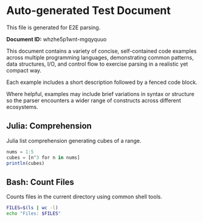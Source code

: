 # Auto-generated Test Document

This file is generated for E2E parsing.

**Document ID:** whzhe5p1wnt-mgqyquuo

This document contains a variety of concise, self-contained code examples across multiple programming languages, demonstrating common patterns, data structures, I/O, and control flow to exercise parsing in a realistic yet compact way.

Each example includes a short description followed by a fenced code block.

Where helpful, examples may include brief variations in syntax or structure so the parser encounters a wider range of constructs across different ecosystems.

## Julia: Comprehension

Julia list comprehension generating cubes of a range.

```julia
nums = 1:5
cubes = [n^3 for n in nums]
println(cubes)
```


## Bash: Count Files

Counts files in the current directory using common shell tools.

```bash
FILES=$(ls | wc -l)
echo "Files: $FILES"
```


